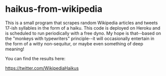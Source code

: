 # haikus-from-wikipedia
This is a small program that scrapes random Wikipedia articles and tweets 17-ish syllables in the form of a haiku. This code is deployed on Heroku and is scheduled to run periodically with a free dyno. My hope is that--based on the "monkeys with typewriters" principle--it will occasionally entertain in the form of a witty non-sequitur, or maybe even something of deep meaning!

You can find the results here:

https://twitter.com/WikipediaHaikus
